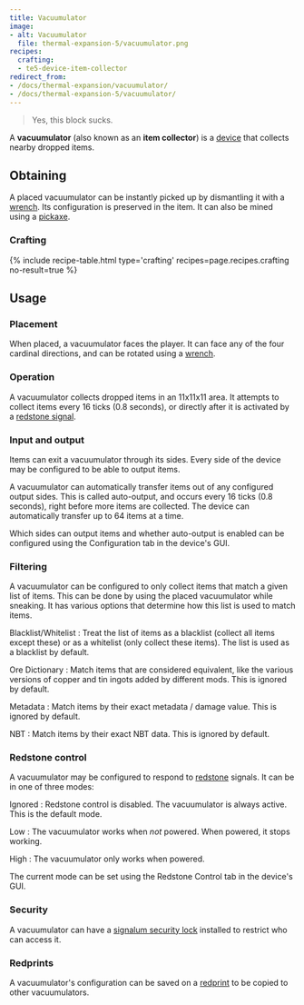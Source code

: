```yaml
---
title: Vacuumulator
image:
- alt: Vacuumulator
  file: thermal-expansion-5/vacuumulator.png
recipes:
  crafting:
  - te5-device-item-collector
redirect_from:
- /docs/thermal-expansion/vacuumulator/
- /docs/thermal-expansion-5/vacuumulator/
---
```


> Yes, this block sucks.


A **vacuumulator** (also known as an **item collector**) is a
[device](/docs/1.12/thermal-expansion-5/devices/) that collects nearby dropped items.


Obtaining
---------

A placed vacuumulator can be instantly picked up by dismantling it with a
[wrench](/docs/1.12/wrenches/). Its configuration is preserved in the item. It can
also be mined using a [pickaxe](https://minecraft.gamepedia.com/Pickaxe).

### Crafting
{% include recipe-table.html type='crafting' recipes=page.recipes.crafting no-result=true %}


Usage
-----

### Placement
When placed, a vacuumulator faces the player. It can face any of the four
cardinal directions, and can be rotated using a [wrench](/docs/1.12/wrenches/).

### Operation
A vacuumulator collects dropped items in an 11x11x11 area. It attempts to
collect items every 16 ticks (0.8 seconds), or directly after it is activated by
a [redstone signal](#redstone-control).

### Input and output
Items can exit a vacuumulator through its sides. Every side of the device may be
configured to be able to output items.

A vacuumulator can automatically transfer items out of any configured output
sides. This is called auto-output, and occurs every 16 ticks (0.8 seconds),
right before more items are collected. The device can automatically transfer up
to 64 items at a time.

Which sides can output items and whether auto-output is enabled can be
configured using the Configuration tab in the device's GUI.

### Filtering
A vacuumulator can be configured to only collect items that match a given list
of items. This can be done by using the placed vacuumulator while sneaking. It
has various options that determine how this list is used to match items.

Blacklist/Whitelist
: Treat the list of items as a blacklist (collect all items except these) or as
a whitelist (only collect these items). The list is used as a blacklist by
default.

Ore Dictionary
: Match items that are considered equivalent, like the various versions of
copper and tin ingots added by different mods. This is ignored by default.

Metadata
: Match items by their exact metadata / damage value. This is ignored by
default.

NBT
: Match items by their exact NBT data. This is ignored by default.

### Redstone control
A vacuumulator may be configured to respond to
[redstone](https://minecraft.gamepedia.com/Redstone) signals. It can be in one
of three modes:

Ignored
: Redstone control is disabled. The vacuumulator is always active. This is the
default mode.

Low
: The vacuumulator works when *not* powered. When powered, it stops working.

High
: The vacuumulator only works when powered.

The current mode can be set using the Redstone Control tab in the device's GUI.

### Security
A vacuumulator can have a [signalum security
lock](/docs/1.12/thermal-foundation-2/signalum-security-lock/) installed to restrict
who can access it.

### Redprints
A vacuumulator's configuration can be saved on a
[redprint](/docs/1.12/thermal-foundation-2/redprint/) to be copied to other
vacuumulators.
